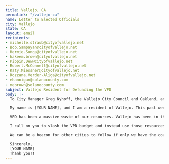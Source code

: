 ```yaml
---
title: Vallejo, CA
permalink: "/vallejo-ca"
name: Letter to Elected Officials
city: Vallejo
state: CA
layout: email
recipients:
- michelle.straub@cityofvallejo.net
- Bob.Sampayan@cityofvallejo.net
- Hermie.Sunga@cityofvallejo.net
- hakeem.brown@cityofvallejo.net
- Pippin.Dew@cityofvallejo.net
- Robert.McConnell@cityofvallejo.net
- Katy.Miessner@cityofvallejo.net
- Rozzana.Verder-Aliga@cityofvallejo.net
- ehannigan@solanocounty.com
- mebrown@solanocounty.com
subject: Vallejo Resident for Defunding the VPD
body: |-
  To City Manager Greg Nyhoff, the Vallejo City Council and Oakland, and Solano County Elected Officials,

  My name is [YOUR NAME], and I am a resident of Vallejo. This past week, our nation has been gripped by protests calling for rapid and meaningful change with regard to police behavior, an end to racism and anti-Blackness, and immediate reform in how Black people are treated in America. Our city has a shameful history of police abuses and murders. We are 3rd in the state per capita for police murders, and our city police have one of the highest salaries and benefits packages in the state. Accordingly, it has come to my attention that the budget for 2021 is being decided as these protests continue.

  VPD has been a massive waste of our resources. Vallejo has been in the news several times over the last two years alone for acts of excessive force and murder by the police. As of June 13th last year, the city had 35 pending claims and lawsuits in connection with the Vallejo Police Department, 16 of which allege excessive force. We have one of the highest amounts of lawsuit payouts in the Bay Area, having paid out more than $7 million in civil rights lawsuit settlements involving our police department since 2011. This year, the VPD budget is approximately 22% of available city-wide spending. While we’ve been spending extraordinary amounts on policing, we have not seen improvements to safety, homelessness, mental health, or affordability in our city. Instead, we see wasteful and harmful actions of our police.

  I call on you to slash the VPD budget and instead use those resources specifically towards solving homelessness, which is felt most by our Black neighbors and veterans. We implore you to give every member of our community experiencing homelessness a place to call home and the treatment they need.

  We can be a beacon for other cities to follow if only we have the courage to change.

  Sincerely,
  [YOUR NAME]
  Thank you!!
---
```

